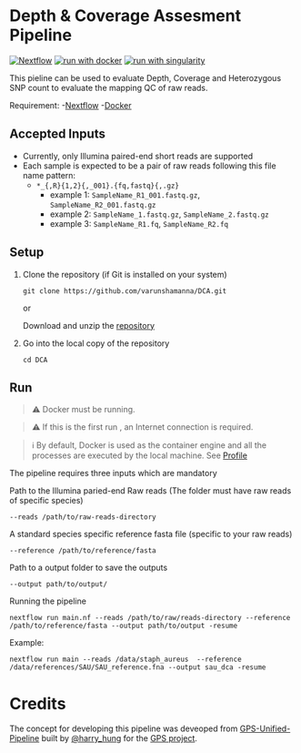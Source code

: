 # Depth & Coverage Assesment Pipeline <!-- omit in toc -->

[![Nextflow](https://img.shields.io/badge/nextflow%20DSL2-23.04.0-23aa62.svg)](https://www.nextflow.io/)
[![run with docker](https://img.shields.io/badge/run%20with-docker-0db7ed?labelColor=000000&logo=docker)](https://www.docker.com/)
[![run with singularity](https://img.shields.io/badge/run%20with-singularity-1d355c.svg?labelColor=000000)](https://sylabs.io/singularity/)


This pieline can be used to evaluate Depth, Coverage and Heterozygous SNP count to evaluate the mapping QC of raw reads.

Requirement:
-[Nextflow](https://www.nextflow.io/)
-[Docker](https://www.docker.com/)

## Accepted Inputs
- Currently, only Illumina paired-end short reads are supported
- Each sample is expected to be a pair of raw reads following this file name pattern: 
  - `*_{,R}{1,2}{,_001}.{fq,fastq}{,.gz}` 
    - example 1: `SampleName_R1_001.fastq.gz`, `SampleName_R2_001.fastq.gz`
    - example 2: `SampleName_1.fastq.gz`, `SampleName_2.fastq.gz`
    - example 3: `SampleName_R1.fq`, `SampleName_R2.fq`

## Setup 
1. Clone the repository (if Git is installed on your system)
    ```
    git clone https://github.com/varunshamanna/DCA.git
    ```
    or 
    
    Download and unzip the [repository](https://github.com/varunshamanna/DCA/archive/refs/heads/master.zip)
2. Go into the local copy of the repository
    ```
    cd DCA
    ```
## Run
> ⚠️ Docker  must be running.
<!-- -->
> ⚠️ If this is the first run , an Internet connection is required.
<!-- -->
> ℹ️ By default, Docker is used as the container engine and all the processes are executed by the local machine. See [Profile](#profile) 

The pipeline requires three inputs which are mandatory

Path to the Illumina paried-end Raw reads (The folder must have raw reads of specific species)
  ```
  --reads /path/to/raw-reads-directory
  ```

A standard species specific reference fasta file (specific to your raw reads)
  ```
  --reference /path/to/reference/fasta
  ```

Path to a output folder to save the outputs
  ```
  --output path/to/output/
  ```

Running the pipeline

  ```
  nextflow run main.nf --reads /path/to/raw/reads-directory --reference /path/to/reference/fasta --output path/to/output -resume
  ```
 
Example: 

  ```
  nextflow run main --reads /data/staph_aureus  --reference /data/references/SAU/SAU_reference.fna --output sau_dca -resume
  ```

# Credits
The concept for developing this pipeline was deveoped from [GPS-Unified-Pipeline](https://github.com/HarryHung/gps-unified-pipeline) built by [@harry_hung](https://github.com/HarryHung) for the [GPS project](https://www.pneumogen.net/gps/).


